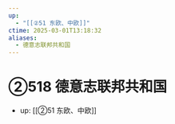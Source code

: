 ```yaml
---
up:
  - "[[②51 东欧、中欧]]"
ctime: 2025-03-01T13:18:32
aliases:
  - 德意志联邦共和国
---
```


# ②518 德意志联邦共和国

- up: [[②51 东欧、中欧]]
